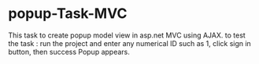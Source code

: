 # popup-Task-MVC
This task to create popup model view in asp.net MVC using AJAX.
to test the task : run the project and enter any numerical ID such as 1, click sign in button, then success Popup appears.
